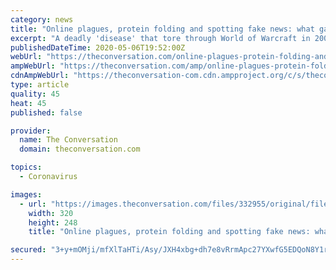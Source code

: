 ```yaml
---
category: news
title: "Online plagues, protein folding and spotting fake news: what games can teach us during the coronavirus pandemic"
excerpt: "A deadly 'disease' that tore through World of Warcraft in 2005 helped scientists realise games are powerful tools for understanding complex situations such as the ongoing coronavirus pandemic"
publishedDateTime: 2020-05-06T19:52:00Z
webUrl: "https://theconversation.com/online-plagues-protein-folding-and-spotting-fake-news-what-games-can-teach-us-during-the-coronavirus-pandemic-137490"
ampWebUrl: "https://theconversation.com/amp/online-plagues-protein-folding-and-spotting-fake-news-what-games-can-teach-us-during-the-coronavirus-pandemic-137490"
cdnAmpWebUrl: "https://theconversation-com.cdn.ampproject.org/c/s/theconversation.com/amp/online-plagues-protein-folding-and-spotting-fake-news-what-games-can-teach-us-during-the-coronavirus-pandemic-137490"
type: article
quality: 45
heat: 45
published: false

provider:
  name: The Conversation
  domain: theconversation.com

topics:
  - Coronavirus

images:
  - url: "https://images.theconversation.com/files/332955/original/file-20200506-49569-3oxor0.jpg?ixlib=rb-1.1.0&q=45&auto=format&w=320&h=248&fit=crop"
    width: 320
    height: 248
    title: "Online plagues, protein folding and spotting fake news: what games can teach us during the coronavirus pandemic"

secured: "3+y+mOMji/mfXlTaHTi/Asy/JXH4xbg+dh7e8vRrmApc27YXwfG5EDQoN8Y1rRgjGgF/s7eR3yJ66udE3rVswXsqfFMXrKO/5lSQAyTSOkMCN49bbXuE3vbUHl1nnYNZOXvzxpxsnfA14I4igZg1BKWzGm+BOpnW907pVrsOK4RSosoksmRBtYmdeGaNm1kuJHL91N35klvTktK30XHBgpSvYdfEw9WXccvspHiByDSZbW7LoUH7UEIDvRfl9AiDHAOfqucEwTUg1KtuFR8Qq0u0dpzHwXlp3ISIKZic5E8OpBPKILFZNDR+yf1vMsRbVl8461ZZu/sLmpsurogF60uKthc4xMnFmw/9TyhQ5BO772+uimQT2vrzQj5jwfCPEdez7+oqZnGE+eMvtvILoA/QxdDDC9hLK7/VnApafE4kbNVrSuQ6Vcg7HyfXDG3uDOdO07xzA3zgv1szFZpd9tDZt3yQM6xzEn+PnQhcOdI=;oKrciNriPIgi0+UXGZCXFA=="
---
```


